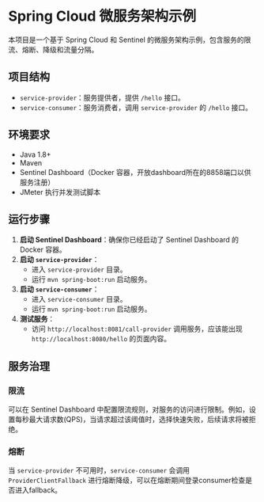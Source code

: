 # Spring Cloud 微服务架构示例

本项目是一个基于 Spring Cloud 和 Sentinel 的微服务架构示例，包含服务的限流、熔断、降级和流量分隔。

## 项目结构
- `service-provider`：服务提供者，提供 `/hello` 接口。
- `service-consumer`：服务消费者，调用 `service-provider` 的 `/hello` 接口。

## 环境要求
- Java 1.8+
- Maven
- Sentinel Dashboard（Docker 容器，开放dashboard所在的8858端口以供服务注册）
- JMeter 执行并发测试脚本

## 运行步骤
1. **启动 Sentinel Dashboard**：确保你已经启动了 Sentinel Dashboard 的 Docker 容器。
2. **启动 `service-provider`**：
   - 进入 `service-provider` 目录。
   - 运行 `mvn spring-boot:run` 启动服务。
3. **启动 `service-consumer`**：
   - 进入 `service-consumer` 目录。
   - 运行 `mvn spring-boot:run` 启动服务。
4. **测试服务**：
   - 访问 `http://localhost:8081/call-provider` 调用服务，应该能出现`http://localhost:8080/hello` 的页面内容。

## 服务治理
### 限流
可以在 Sentinel Dashboard 中配置限流规则，对服务的访问进行限制。例如，设置每秒最大请求数(QPS)，当请求超过该阈值时，选择快速失败，后续请求将被拒绝。

### 熔断
当 `service-provider` 不可用时，`service-consumer` 会调用 `ProviderClientFallback` 进行熔断降级，可以在熔断期间登录consumer检查是否进入fallback。
